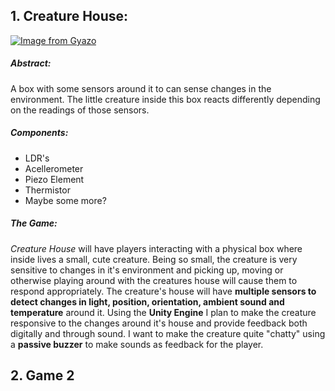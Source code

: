 ## 1. Creature House:

[![Image from Gyazo](https://i.gyazo.com/3993727557472a3c36de5484153f9c75.png)](https://gyazo.com/3993727557472a3c36de5484153f9c75)
##### **Abstract:**

A box with some sensors around it to can sense changes in the environment. The little creature inside this box reacts differently depending on the readings of those sensors.

##### **Components:**

+ LDR's
+ Acellerometer
+ Piezo Element
+ Thermistor
+ Maybe some more?

##### **The Game:**

*Creature House* will have players interacting with a physical box where inside lives a small, cute creature. Being so small, the creature is very sensitive to changes in it's environment and picking up, moving or otherwise playing around with the creatures house will cause them to respond appropriately. The creature's house will have **multiple sensors to detect changes in light, position, orientation, ambient sound and temperature** around it. Using the **Unity Engine** I plan to make the creature responsive to the changes around it's house and provide feedback both digitally and through sound. I want to make the creature quite "chatty" using a **passive buzzer** to make sounds as feedback for the player. 

## 2. Game 2
